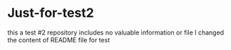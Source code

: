 # Just-for-test2
this a test #2 repository includes no valuable information or file
I changed the content of README file for test
